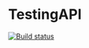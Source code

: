 # TestingAPI
[![Build status](https://ci.appveyor.com/api/projects/status/24fbunu7n82bdt1i/branch/master?svg=true)](https://ci.appveyor.com/project/ElizarAbramov/testingapi/branch/master)
